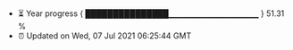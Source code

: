 - ⏳ Year progress { ███████████████▁▁▁▁▁▁▁▁▁▁▁▁▁▁▁ } 51.31 %
- ⏰ Updated on Wed, 07 Jul 2021 06:25:44 GMT


